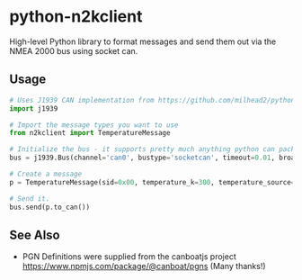 # python-n2kclient

High-level Python library to format messages and send them out via the NMEA 2000 bus using socket can.

## Usage
```python
# Uses J1939 CAN implementation from https://github.com/milhead2/python-j1939.git
import j1939

# Import the message types you want to use 
from n2kclient import TemperatureMessage

# Initialize the bus - it supports pretty much anything python can package supports.
bus = j1939.Bus(channel='can0', bustype='socketcan', timeout=0.01, broadcast=False)

# Create a message
p = TemperatureMessage(sid=0x00, temperature_k=300, temperature_source=TemperatureMessage.TS_SEA_TEMPERATURE)

# Send it.
bus.send(p.to_can())

```

## See Also

* PGN Definitions were supplied from the canboatjs project https://www.npmjs.com/package/@canboat/pgns (Many thanks!)

